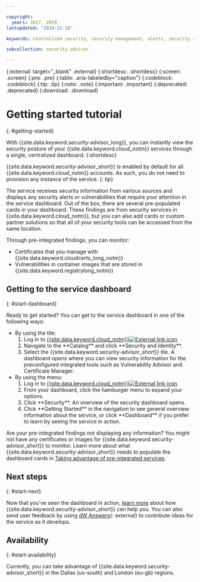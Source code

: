 ```yaml
---

copyright:
  years: 2017, 2019
lastupdated: "2019-12-16"

keywords: Centralized security, security management, alerts, security risk, insights, threat detection, security advisor

subcollection: security-advisor

---
```


{:external: target="_blank" .external}
{:shortdesc: .shortdesc}
{:screen: .screen}
{:pre: .pre}
{:table: .aria-labeledby="caption"}
{:codeblock: .codeblock}
{:tip: .tip}
{:note: .note}
{:important: .important}
{:deprecated: .deprecated}
{:download: .download}


# Getting started tutorial
{: #getting-started}

With {{site.data.keyword.security-advisor_long}}, you can instantly view the security posture of your {{site.data.keyword.cloud_notm}} services through a single, centralized dashboard.
{:shortdesc}

{{site.data.keyword.security-advisor_short}} is enabled by default for all {{site.data.keyword.cloud_notm}} accounts. As such, you do not need to provision any instance of the service.
{: tip}

The service receives security information from various sources and displays any security alerts or vulnerabilities that require your attention in the service dashboard. Out of the box, there are several pre-populated cards in your dashboard. These findings are from security services in {{site.data.keyword.cloud_notm}}, but you can also add cards or custom partner solutions so that all of your security tools can be accessed from the same location.

Through pre-integrated findings, you can monitor:

- Certificates that you manage with {{site.data.keyword.cloudcerts_long_notm}}
- Vulnerabilities in container images that are stored in {{site.data.keyword.registrylong_notm}}



## Getting to the service dashboard
{: #start-dashboard}

Ready to get started? You can get to the service dashboard in one of the following ways:

<ul>
  <li>By using the tile:
    <ol>
      <li>Log in to <a href="https://cloud.ibm.com/login" target="_blank">{{site.data.keyword.cloud_notm}}<img src="../../icons/launch-glyph.svg" alt="External link icon"></a>.</li>
      <li>Navigate to the **Catalog** and click **Security and Identity**.</li>
      <li>Select the {{site.data.keyword.security-advisor_short}} tile. A dashboard opens where you can view security information for the preconfigured integrated tools such as Vulnerability Advisor and Certificate Manager.</li>
    </ol>
  </li>
  <li>By using the menu:
    <ol>
      <li>Log in to <a href="https://cloud.ibm.com/login" target="_blank">{{site.data.keyword.cloud_notm}}<img src="../../icons/launch-glyph.svg" alt="External link icon"></a>.</li>
      <li>From your dashboard, click the hamburger menu to expand your options.</li>
      <li>Click **Security**. An overview of the security dashboard opens.</li>
      <li>Click **Getting Started** in the navigation to see general overview information about the service, or click **Dashboard** if you prefer to learn by seeing the service in action.</li>
    </ol>
  </li>
</ul>

Are your pre-integrated findings not displaying any information? You might not have any certificates or images for {{site.data.keyword.security-advisor_short}} to monitor. Learn more about what {{site.data.keyword.security-advisor_short}} needs to populate the dashboard cards in [Taking advantage of pre-integrated services](/docs/services/security-advisor?topic=security-advisor-setup-services).


## Next steps
{: #start-next}

Now that you've seen the dashboard in action, [learn more](/docs/services/security-advisor?topic=security-advisor-about) about how {{site.data.keyword.security-advisor_short}} can help you. You can also send user feedback by using [dW Answers](https://developer.ibm.com){: external} to contribute ideas for the service as it develops.


## Availability
{: #start-availability}

Currently, you can take advantage of {{site.data.keyword.security-advisor_short}} in the Dallas (us-south) and London (eu-gb) regions.
